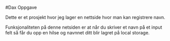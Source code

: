 #Dax Oppgave

Dette er et prosjekt hvor jeg lager en nettside hvor man kan registrere navn.

Funksjonaliteten på denne netsiden er at når du skriver et navn på et input felt så får du opp en hilse og navnnet ditt blir lagret på local storage. 
